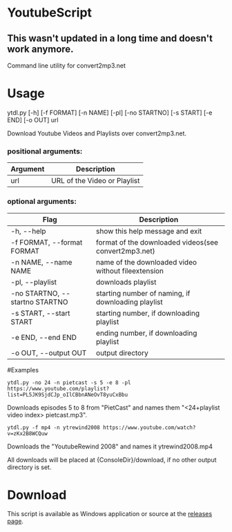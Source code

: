 # YoutubeScript
## This wasn't updated in a long time and doesn't work anymore.

Command line utility for convert2mp3.net

# Usage
ytdl.py [-h] [-f FORMAT] [-n NAME] [-pl] [-no STARTNO] [-s START] [-e END] [-o OUT] url

Download Youtube Videos and Playlists over convert2mp3.net.

### positional arguments:<br>
Argument|Description
|-------------------------------|--------------------------------------------------------
|  url                           | URL of the Video or Playlist

### optional arguments:<br>
|  Flag							|  Description
|  -----------------------------|------------------------------------------------------ 
|  -h, --help                    |  show this help message and exit
|  -f FORMAT, --format FORMAT    |  format of the downloaded videos(see convert2mp3.net)
|  -n NAME, --name NAME          |  name of the downloaded video without fileextension
|  -pl, --playlist               |  downloads playlist
|  -no STARTNO, --startno STARTNO|  starting number of naming, if downloading playlist
|  -s START, --start START       |  starting number, if downloading playlist
|  -e END, --end END             |  ending number, if downloading playlist
|  -o OUT, --output OUT          |  output directory


#Examples
```
ytdl.py -no 24 -n pietcast -s 5 -e 8 -pl https://www.youtube.com/playlist?list=PL5JK9SjdCJp_oIlCBbnANeOvT8yuCxBbu
```
Downloads episodes 5 to 8 from "PietCast" and names them "<24+playlist video index> pietcast.mp3".

```
ytdl.py -f mp4 -n ytrewind2008 https://www.youtube.com/watch?v=zKx2B8WCQuw
```
Downloads the "YoutubeRewind 2008" and names it ytrewind2008.mp4 


All downloads will be placed at {ConsoleDir}/download, if no other output directory is set.

# Download
This script is available as Windows application or source at the [releases page](https://github.com/ju57u5/YoutubeScript/releases).
